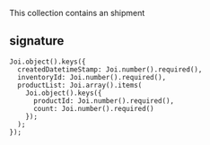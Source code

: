 This collection contains an shipment

## signature
```
Joi.object().keys({
  createdDatetimeStamp: Joi.number().required(),
  inventoryId: Joi.number().required(),
  productList: Joi.array().items(
    Joi.object().keys({
      productId: Joi.number().required(),
      count: Joi.number().required()
    });
  );
});
```